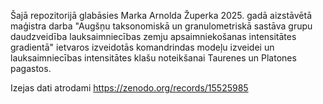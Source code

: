 Šajā repozitorijā glabāsies Marka Arnolda Župerka 2025. gadā aizstāvētā maģistra darba "Augšņu taksonomiskā un granulometriskā sastāva grupu daudzveidība 
lauksaimniecības zemju apsaimniekošanas intensitātes gradientā" ietvaros izveidotās komandrindas modeļu izveidei un lauksaimniecības intensitātes klašu
noteikšanai Taurenes un Platones pagastos.

Izejas dati atrodami https://zenodo.org/records/15525985
